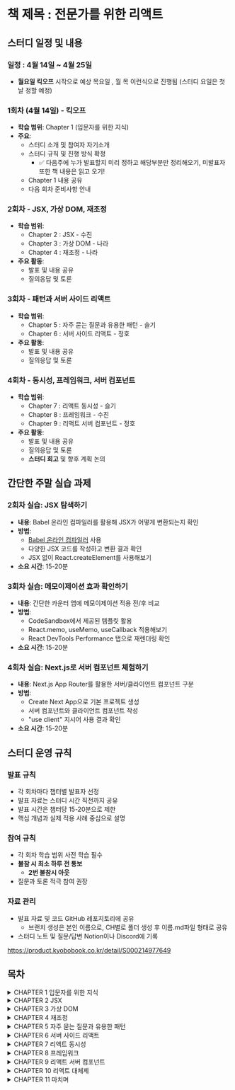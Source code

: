 # 책 제목 : 전문가를 위한 리액트

## 스터디 일정 및 내용

### 일정 : 4월 14일 ~ 4월 25일

- **월요일 킥오프** 시작으로 예상 목요일 , 월 목 이런식으로 진행됨 (스터디 요일은 첫날 정할 예정)

### 1회차 (4월 14일) - 킥오프

- **학습 범위**: Chapter 1 (입문자를 위한 지식)
- **주요**:
  - 스터디 소개 및 참여자 자기소개
  - 스터디 규칙 및 진행 방식 확정
    - ✅ 다음주에 누가 발표할지 미리 정하고 해당부분만 정리해오기, 미발표자 또한 책 내용은 읽고 오기!
  - Chapter 1 내용 공유
  - 다음 회차 준비사항 안내

### 2회차 - JSX, 가상 DOM, 재조정

- **학습 범위**: 
  - Chapter 2 : JSX - 수진
  - Chapter 3 : 가상 DOM - 나라
  - Chapter 4 : 재조정 - 나라
- **주요 활동**:
  - 발표 및 내용 공유
  - 질의응답 및 토론

### 3회차 - 패턴과 서버 사이드 리액트

- **학습 범위**: 
  - Chapter 5 : 자주 묻는 질문과 유용한 패턴 - 슬기
  - Chapter 6 : 서버 사이드 리액트 - 정호
- **주요 활동**:
  - 발표 및 내용 공유
  - 질의응답 및 토론

### 4회차 - 동시성, 프레임워크, 서버 컴포넌트

- **학습 범위**: 
  - Chapter 7 : 리액트 동시성 - 슬기
  - Chapter 8 : 프레임워크 - 수진
  - Chapter 9 : 리액트 서버 컴포넌트 - 정호
- **주요 활동**:
  - 발표 및 내용 공유
  - 질의응답 및 토론
  - **스터디 회고** 및 향후 계획 논의

## 간단한 **주말 실습 과제**

### 2회차 실습: JSX 탐색하기

- **내용**: Babel 온라인 컴파일러를 활용해 JSX가 어떻게 변환되는지 확인
- **방법**:
  - [Babel 온라인 컴파일러](https://babeljs.io/repl) 사용
  - 다양한 JSX 코드를 작성하고 변환 결과 확인
  - JSX 없이 React.createElement를 사용해보기
- **소요 시간**: 15-20분

### 3회차 실습: 메모이제이션 효과 확인하기

- **내용**: 간단한 카운터 앱에 메모이제이션 적용 전/후 비교
- **방법**:
  - CodeSandbox에서 제공된 템플릿 활용
  - React.memo, useMemo, useCallback 적용해보기
  - React DevTools Performance 탭으로 재렌더링 확인
- **소요 시간**: 15-20분

### 4회차 실습: Next.js로 서버 컴포넌트 체험하기

- **내용**: Next.js App Router를 활용한 서버/클라이언트 컴포넌트 구분
- **방법**:
  - Create Next App으로 기본 프로젝트 생성
  - 서버 컴포넌트와 클라이언트 컴포넌트 작성
  - "use client" 지시어 사용 결과 확인
- **소요 시간**: 15-20분

## **스터디 운영 규칙**

### 발표 규칙

- 각 회차마다 챕터별 발표자 선정
- 발표 자료는 스터디 시간 직전까지 공유
- 발표 시간은 챕터당 15-20분으로 제한
- 핵심 개념과 실제 적용 사례 중심으로 설명

### 참여 규칙

- 각 회차 학습 범위 사전 학습 필수
- **불참 시 최소 하루 전 통보**
  - **2번 불참시 아웃**
- 질문과 토론 적극 참여 권장

### 자료 관리

- 발표 자료 및 코드 GitHub 레포지토리에 공유
    - 브랜치 생성은 본인 이름으로, CH별로 폴더 생성 후 이름.md파일 형태로 공유
- 스터디 노트 및 질문/답변 Notion이나 Discord에 기록

https://product.kyobobook.co.kr/detail/S000214977649

## 목차

<details>
<summary>CHAPTER 1 입문자를 위한 지식</summary>

- \_1.1 리액트는 왜 필요한가요?
- \_1.2 리액트 이전의 세계
- \_1.3 리액트 등장
- \_1.4 그래서... 리액트는 왜 필요한가요?
- \_1.5 돌아보기
- \_1.6 복습하기
- \_1.7 미리보기
</details>

<details>
<summary>CHAPTER 2 JSX</summary>

- \_2.1 자바스크립트 XML?
- \_2.2 JSX의 장점
- \_2.3 JSX의 약점
- \_2.4 내부 동작
- \_2.5 JSX 프라그마
- \_2.6 표현식
- \_2.7 돌아보기
- \_2.8 복습하기
- \_2.9 미리보기
</details>

<details>
<summary>CHAPTER 3 가상 DOM</summary>

- \_3.1 가상 DOM 소개
- \_3.2 실제 DOM
- \_3.3 가상 DOM 작동 방식
- \_3.4 돌아보기
- \_3.5 복습하기
- \_3.6 미리보기
</details>

<details>
<summary>CHAPTER 4 재조정</summary>

- \_4.1 재조정 이해하기
- \_4.2 일괄 처리
- \_4.3 기존 기술
- \_4.4 파이버 재조정자
- \_4.5 돌아보기
- \_4.6 복습하기
- \_4.7 미리보기
</details>

<details>
<summary>CHAPTER 5 자주 묻는 질문과 유용한 패턴</summary>

- \_5.1 React.memo를 사용한 메모화
- \_5.2 useMemo를 사용한 메모화
- \_5.3 지연 로딩
- \_5.4 useState와 useReducer
- \_5.5 강력한 패턴
- \_5.6 돌아보기
- \_5.7 복습하기
- \_5.8 미리보기
</details>

<details>
<summary>CHAPTER 6 서버 사이드 리액트</summary>

- \_6.1 클라이언트 사이드 렌더링 한계
- \_6.2 서버 렌더링의 부상
- \_6.3 하이드레이션
- \_6.4 서버 렌더링 작성
- \_6.5 리액트의 서버 렌더링 API
- \_6.6 직접 구현하지 마세요
- \_6.7 돌아보기
- \_6.8 복습하기
- \_6.9 미리보기
</details>

<details>
<summary>CHAPTER 7 리액트 동시성</summary>

- \_7.1 동기식 렌더링의 문제
- \_7.2 파이버 다시 보기
- \_7.3 업데이트 예약과 지연
- \_7.4 더 깊이 들어가기
- \_7.5 렌더 레인
- \_7.6 useTransition
- \_7.7 useDeferredValue
- \_7.8 동시성 렌더링 관련 문제
- \_7.9 돌아보기
- \_7.10 복습하기
- \_7.11 미리보기
</details>

<details>
<summary>CHAPTER 8 프레임워크</summary>

- \_8.1 프레임워크가 필요한 이유
- \_8.2 프레임워크 사용 시 장점
- \_8.3 프레임워크 사용 시 트레이드오프
- \_8.4 인기 있는 리액트 프레임워크
- \_8.5 프레임워크 선택
- \_8.6 돌아보기
- \_8.7 복습하기
- \_8.8 미리보기
</details>

<details>
<summary>CHAPTER 9 리액트 서버 컴포넌트</summary>

- \_9.1 장점
- \_9.2 서버 렌더링
- \_9.3 서버 컴포넌트 규칙
- \_9.4 서버 액션
- \_9.5 리액트 서버 컴포넌트의 미래
- \_9.6 돌아보기
- \_9.7 복습하기
- \_9.8 미리보기
</details>

<details>
<summary>CHAPTER 10 리액트 대체제</summary>

- \_10.1 뷰
- \_10.2 앵귤러
- \_10.3 스벨트
- \_10.4 솔리드
- \_10.5 퀵
- \_10.6 자주 사용하는 패턴
- \_10.7 반응형이 아닌 리액트
- \_10.8 리액트의 미래
- \_10.9 돌아보기
- \_10.10 복습하기
- \_10.11 미리보기
</details>

<details>
<summary>CHAPTER 11 마치며</summary>

- \_11.1 핵심 요약
- \_11.2 리액트 학습 여정
- \_11.3 마법 뒤에 숨겨진 원리
- \_11.4 심화 주제
- \_11.5 트렌드 따라잡기
</details>
